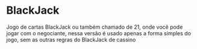 # BlackJack
 Jogo de cartas BlackJack ou também chamado de 21, onde você pode jogar com o negociante, nessa versão é usado apenas a forma simples do jogo, sem as outras regras do BlackJack de cassino 
